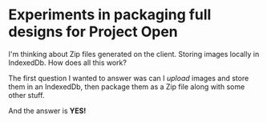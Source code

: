 # Experiments in packaging full designs for Project Open

I'm thinking about Zip files generated on the client. Storing images locally in
IndexedDb. How does all this work?

The first question I wanted to answer was can I _upload_ images and store them
in an IndexedDb, then package them as a Zip file along with some other stuff.

And the answer is **YES!**
